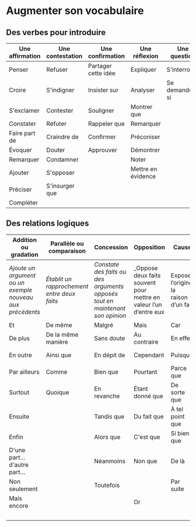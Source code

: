 # Augmenter son vocabulaire
## Des verbes pour introduire
| Une affirmation | Une contestation | Une confirmation | Une réflexion | Une question | Une proposition |
| --- | --- | --- | --- | --- | --- |
| Penser  | Refuser | Partager cette idée | Expliquer | S'interroger | Suggérer |
| Croire | S'indigner | Insister sur | Analyser | Se demander si | Souhaiter |
| S'exclamer | Contester | Souligner | Montrer que | | Préconiser |
| Constater | Réfuter | Rappeler que | Remarquer | | Proposer |
| Faire part de | Craindre de | Confirmer | Préconiser | | |
| Évoquer | Douter | Approuver | Démontrer | | |
| Remarquer | Condamner | | Noter | | |
| Ajouter | S'opposer | | Mettre en évidence | | |
| Préciser| S'insurger que | | | | |
| Compléter| | | | | |

## Des relations logiques
| Addition ou gradation | Parallèle ou comparaison | Concession | Opposition | Cause | Conséquence |
| --- | --- | --- | --- | --- | --- |
| _Ajoute un argument ou un exemple nouveau aux précédents_ | _Établit un rapprochement entre deux faits_ | _Constate des faits ou des arguments opposés tout en maintenant son opinion_ | _Oppose deux faits souvent pour mettre en valeur l’un d’entre eux | Expose l’origine, la raison d’un fait | Énonce le résultat, l’aboutissement d’un fait ou d’une idée_ |
| Et | De même | Malgré | Mais | Car | Donc |
| De plus | De la même manière | Sans doute | Au contraire | En effet | Par conséquent |
| En outre | Ainsi que | En dépit de | Cependant | Puisque | En conqéquence |
| Par ailleurs | Comme | Bien que | Pourtant | Parce que | Aussi |
| Surtout | Quoique | En revanche | Étant donné que | De sorte que |
| Ensuite | | Tandis que | Du fait que | À tel point que |
| Enfin | | Alors que | C'est que | Si bien que |
| D'une part… d'autre part… | | Néanmoins | Non que | De là |
| Non seulement | | Toutefois | | Par suite |
| Mais encore | | | Or | | D'où |
| | | | | | Dès lors |
